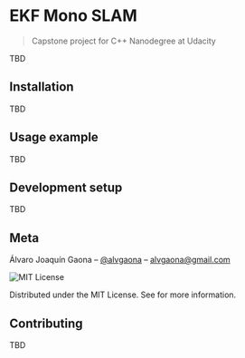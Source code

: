 # EKF Mono SLAM
> Capstone project for C++ Nanodegree at Udacity

TBD

## Installation

TBD

## Usage example

TBD

## Development setup

TBD

## Meta

Álvaro Joaquín Gaona – [@alvgaona](https://twitter.com/alvgaona) – alvgaona@gmail.com

![MIT License][mit-image]

Distributed under the MIT License. See  for more information.

## Contributing

TBD

<!-- Markdown link & img dfn's -->
[mit-image]: https://img.shields.io/badge/license-MIT-green
